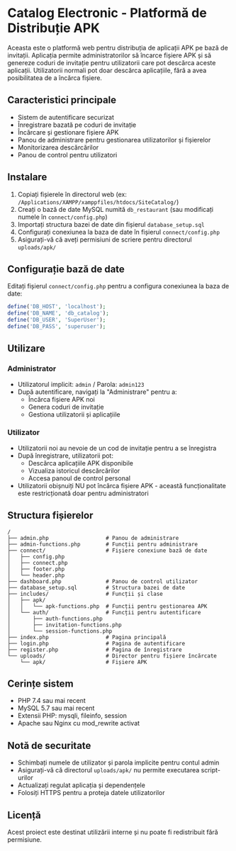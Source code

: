 # Catalog Electronic - Platformă de Distribuție APK

Aceasta este o platformă web pentru distribuția de aplicații APK pe bază de invitații. Aplicația permite administratorilor să încarce fișiere APK și să genereze coduri de invitație pentru utilizatorii care pot descărca aceste aplicații. Utilizatorii normali pot doar descărca aplicațiile, fără a avea posibilitatea de a încărca fișiere.

## Caracteristici principale

- Sistem de autentificare securizat
- Înregistrare bazată pe coduri de invitație
- Încărcare și gestionare fișiere APK
- Panou de administrare pentru gestionarea utilizatorilor și fișierelor
- Monitorizarea descărcărilor
- Panou de control pentru utilizatori

## Instalare

1. Copiați fișierele în directorul web (ex: `/Applications/XAMPP/xamppfiles/htdocs/SiteCatalog/`)
2. Creați o bază de date MySQL numită `db_restaurant` (sau modificați numele în `connect/config.php`)
3. Importați structura bazei de date din fișierul `database_setup.sql`
4. Configurați conexiunea la baza de date în fișierul `connect/config.php`
5. Asigurați-vă că aveți permisiuni de scriere pentru directorul `uploads/apk/`

## Configurație bază de date

Editați fișierul `connect/config.php` pentru a configura conexiunea la baza de date:

```php
define('DB_HOST', 'localhost');
define('DB_NAME', 'db_catalog');
define('DB_USER', 'SuperUser');
define('DB_PASS', 'superuser');
```

## Utilizare

### Administrator

- Utilizatorul implicit: `admin` / Parola: `admin123`
- După autentificare, navigați la "Administrare" pentru a:
  - Încărca fișiere APK noi
  - Genera coduri de invitație
  - Gestiona utilizatorii și aplicațiile

### Utilizator

- Utilizatorii noi au nevoie de un cod de invitație pentru a se înregistra
- După înregistrare, utilizatorii pot:
  - Descărca aplicațiile APK disponibile
  - Vizualiza istoricul descărcărilor
  - Accesa panoul de control personal
- Utilizatorii obișnuiți NU pot încărca fișiere APK - această funcționalitate este restricționată doar pentru administratori

## Structura fișierelor

```
/
├── admin.php                  # Panou de administrare
├── admin-functions.php        # Funcții pentru administrare
├── connect/                   # Fișiere conexiune bază de date
│   ├── config.php
│   ├── connect.php
│   ├── footer.php
│   └── header.php
├── dashboard.php              # Panou de control utilizator
├── database_setup.sql         # Structura bazei de date
├── includes/                  # Funcții și clase
│   ├── apk/
│   │   └── apk-functions.php  # Funcții pentru gestionarea APK
│   └── auth/                  # Funcții pentru autentificare
│       ├── auth-functions.php
│       ├── invitation-functions.php
│       └── session-functions.php
├── index.php                  # Pagina principală
├── login.php                  # Pagina de autentificare
├── register.php               # Pagina de înregistrare
└── uploads/                   # Director pentru fișiere încărcate
    └── apk/                   # Fișiere APK
```

## Cerințe sistem

- PHP 7.4 sau mai recent
- MySQL 5.7 sau mai recent
- Extensii PHP: mysqli, fileinfo, session
- Apache sau Nginx cu mod_rewrite activat

## Notă de securitate

- Schimbați numele de utilizator și parola implicite pentru contul admin
- Asigurați-vă că directorul `uploads/apk/` nu permite executarea script-urilor
- Actualizați regulat aplicația și dependențele
- Folosiți HTTPS pentru a proteja datele utilizatorilor

## Licență

Acest proiect este destinat utilizării interne și nu poate fi redistribuit fără permisiune.
